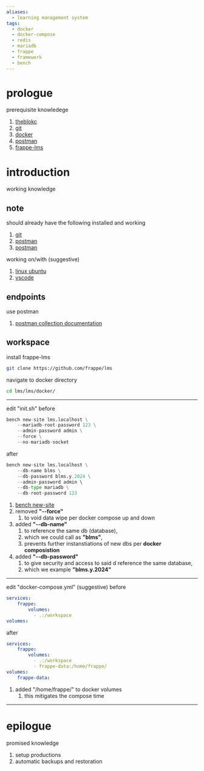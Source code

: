 ```yaml
---
aliases:
  - learning management system
tags:
  - docker
  - docker-compose
  - redis
  - mariadb
  - frappe
  - framework
  - bench
---
```

# prologue
prerequisite knowledege

1. [theblokc](https://theblokc.com/)
3. [git](https://git-scm.com/)
4. [docker](https://www.docker.com/)
5. [postman](https://www.postman.com/)
6. [frappe-lms](https://github.com/frappe/lms)

# introduction
working knowledge
## note 
should already have the following installed and working 

1. [git](https://git-scm.com/)
2. [postman](https://www.postman.com/)
3. [postman](https://www.postman.com/)

working on/with (suggestive) 

1. [linux ubuntu](https://ubuntu.com/tutorials/command-line-for-beginners#1-overview)
2. [vscode](https://code.visualstudio.com/) 

## endpoints
use postman

1. [postman collection documentation](https://tbxlms-devs.postman.co/workspace/TBxLMS-Devs-Workspace~3ced1914-1312-40c7-903f-5b8bf3707a96/documentation/36780997-7e437e5a-5207-4046-aa9d-a7d8d8fcfcc2)
## workspace
install frappe-lms

```bash
git clone https://github.com/frappe/lms
```

navigate to docker directory
 
```bash
cd lms/lms/docker/
```
---
edit "init.sh" before

```python
bench new-site lms.localhost \
	--mariadb-root-password 123 \
	--admin-password admin \
	--force \
	--no-mariadb-socket
```

after

```python
bench new-site lms.localhost \
	--db-name blms \
	--db-password blms.y.2024 \
	--admin-password admin \ 
	--db-type mariadb \
	--db-root-password 123
```

1. [bench new-site](https://frappeframework.com/docs/user/en/bench/reference/new-site)
2. removed **"--force"** 
	1. to void data wipe per docker compose up and down 
3. added **"--db-name"** 
	1. to reference the same db (database), 
	2. which we could call as **"blms"**, 
	3. prevents further instanstiations of new dbs per **docker composistion** 
4. added **"--db-password"** 
	1. to give security and access to said d reference the same database, 
	2. which we example  **"blms.y.2024"** 

---
edit "docker-compose.yml" (suggestive) before

```yaml
services:
	frappe:
		volumes:
	      - .:/workspace
volumes:
```

after

```yaml
services:
	frappe:
		volumes:
	      - .:/workspace
	      - frappe-data:/home/frappe/
volumes:
	frappe-data:
```

1. added "/home/frappe/" to docker volumes
	1. this mitigates the compose time

---

# epilogue
promised knowledge

1. setup productions
2. automatic backups and restoration

